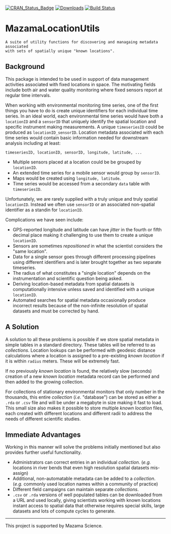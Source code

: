 [![CRAN\_Status\_Badge](http://www.r-pkg.org/badges/version/MazamaLocationUtils)](https://cran.r-project.org/package=MazamaLocationUtils)
[![Downloads](http://cranlogs.r-pkg.org/badges/MazamaLocationUtils)](https://cran.r-project.org/package=MazamaLocationUtils)
[![Build Status](https://travis-ci.org/MazamaScience/MazamaLocationUtils.svg?branch=master)](https://travis-ci.org/MazamaScience/MazamaLocationUtils)


# MazamaLocationUtils

```
A suite of utility functions for discovering and managaing metadata associated
with sets of spatially unique "known locations".
```

## Background

This package is intended to be used in support of data management activities
associated with fixed locations in space. The motivating fields include both
air and water quality monitoring where fixed sensors report at regular time 
intervals.

When working with environmental monitoring time series, one of the first things
you have to do is create unique identifiers for each individual time series. In 
an ideal world, each environmental time series would have both a 
`locationID` and a `sensorID` that uniquely identify the spatial location and 
specific instrument making measurements. A unique `timeseriesID` could
be produced as `locationID_sensorID`. Location metadata associated with each
time series would contain basic information needed for downstream analysis
including at least:

`timeseriesID, locationID, sensorID, longitude, latitude, ...`

* Multiple sensors placed at a location could be be grouped by `locationID`.
* An extended time series for a mobile sensor would group by `sensorID`.
* Maps would be created using `longitude, latitude`.
* Time series would be accessed from a secondary `data` table with `timeseriesID`.

Unfortunately, we are rarely supplied with a truly unique and truly spatial 
`locationID`. Instead we often use `sensorID` or an associated non-spatial
identifier as a standin for `locationID`.

Complications we have seen include:

* GPS-reported longitude and latitude can have _jitter_ in the fourth or fifth 
decimal place making it challenging to use them to create a unique `locationID`.
* Sensors are sometimes _repositioned_ in what the scientist considers the "same 
location".
* Data for a single sensor goes through different processing pipelines using
different identifiers and is later brought together as two separate timeseries.
* The radius of what constitutes a "single location" depends on the 
instrumentation and scientific question being asked.
* Deriving location-based metadata from spatial datasets is computationally 
intensive unless saved and identified with a unique `locationID`.
* Automated searches for spatial metadata occasionally produce incorrect results
because of the non-infinite resolution of spatial datasets and must be corrected
by hand.

## A Solution

A solution to all these problems is possible if we store spatial metadata in
simple tables in a standard directory. These tables will be referred to as 
_collections_. Location lookups can be performed with
geodesic distance calculations where a location is assigned to a pre-existing
_known location_ if it is within `radius` meters. These will be extremely fast.

If no previously _known location_ is found, the relatively slow (seconds)
creation of a new _known location_ metadata record can be performed and then 
added to the growing collection.

For collections of stationary environmental monitors that only number in the 
thousands, this entire _collection_ (_i.e._ "database") can be stored as either a 
`.rda` or `.csv` file and will be under a megabyte in size making it fast to 
load. This small size also makes it possible to store multiple _known location_ 
files, each created with different locations and different radii to address 
the needs of different scientific studies.

## Immediate Advantages

Working in this manner will solve the problems initially mentioned but also 
provides further useful functionality.

* Administrators can correct entries in an individual _collection_.  (_e.g._ 
locations in river bends that even high resolution spatial datasets mis-assign)
* Additional, non-automatable metadata can be added to a _collection_. (_e.g._
commonly used location names within a community of practice)
* Different field campaigns can maintain separate _collections_.
* `.csv` or `.rda` versions of well populated tables can be downloaded from a
URL and used locally, giving scientists working with known locations instant
access to spatial data that otherwise requires special skills, large datasets 
and lots of compute cycles to generate.

----

This project is supported by Mazama Science.

